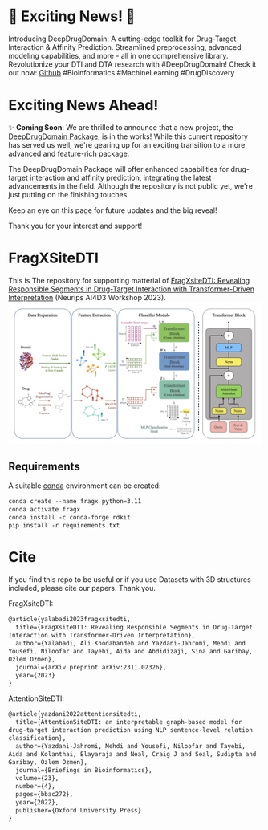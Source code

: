 # 🚀 Exciting News! 🧬 
Introducing DeepDrugDomain: A cutting-edge toolkit for Drug-Target Interaction & Affinity Prediction. Streamlined preprocessing, advanced modeling capabilities, and more - all in one comprehensive library. Revolutionize your DTI and DTA research with #DeepDrugDomain! Check it out now: [Github](https://github.com/yazdanimehdi/DeepDrugDomain) #Bioinformatics #MachineLearning #DrugDiscovery

# Exciting News Ahead!

:sparkles: **Coming Soon**: We are thrilled to announce that a new project, the [DeepDrugDomain Package](https://github.com/yazdanimehdi/deepdrugdomain), is in the works! While this current repository has served us well, we're gearing up for an exciting transition to a more advanced and feature-rich package.

The DeepDrugDomain Package will offer enhanced capabilities for drug-target interaction and affinity prediction, integrating the latest advancements in the field. Although the repository is not public yet, we're just putting on the finishing touches.

Keep an eye on this page for future updates and the big reveal!

Thank you for your interest and support!

# FragXSiteDTI

This is The repository for supporting matterial of [FragXsiteDTI: Revealing Responsible Segments in Drug-Target Interaction with Transformer-Driven Interpretation](https://arxiv.org/abs/2311.02326) (Neurips AI4D3 Workshop 2023).
![FragXsiteDTI](fragXsiteDTI.jpg)

## Requirements
A suitable [conda](https://conda.io/) environment can be created:
```
conda create --name fragx python=3.11
conda activate fragx
conda install -c conda-forge rdkit
pip install -r requirements.txt

```
# Cite
If you find this repo to be useful or if you use Datasets with 3D structures included, please cite our papers. Thank you.

FragXsiteDTI:
```
@article{yalabadi2023fragxsitedti,
  title={FragXsiteDTI: Revealing Responsible Segments in Drug-Target Interaction with Transformer-Driven Interpretation},
  author={Yalabadi, Ali Khodabandeh and Yazdani-Jahromi, Mehdi and Yousefi, Niloofar and Tayebi, Aida and Abdidizaji, Sina and Garibay, Ozlem Ozmen},
  journal={arXiv preprint arXiv:2311.02326},
  year={2023}
}
```

AttentionSiteDTI:
```
@article{yazdani2022attentionsitedti,
  title={AttentionSiteDTI: an interpretable graph-based model for drug-target interaction prediction using NLP sentence-level relation classification},
  author={Yazdani-Jahromi, Mehdi and Yousefi, Niloofar and Tayebi, Aida and Kolanthai, Elayaraja and Neal, Craig J and Seal, Sudipta and Garibay, Ozlem Ozmen},
  journal={Briefings in Bioinformatics},
  volume={23},
  number={4},
  pages={bbac272},
  year={2022},
  publisher={Oxford University Press}
}
```
